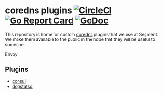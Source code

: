 # coredns plugins [![CircleCI](https://circleci.com/gh/segmentio/coredns-plugins.svg?style=shield)](https://circleci.com/gh/segmentio/coredns-plugins) [![Go Report Card](https://goreportcard.com/badge/github.com/segmentio/coredns-plugins)](https://goreportcard.com/report/github.com/segmentio/coredns-plugins) [![GoDoc](https://godoc.org/github.com/segmentio/coredns-plugins?status.svg)](https://godoc.org/github.com/segmentio/coredns-plugins)

This repository is home for custom [coredns](https://github.com/coredns/coredns)
plugins that we use at Segment. We make them available to the public in the hope
that they will be useful to someone.

Envoy!

## Plugins

- [consul](https://github.com/segmentio/coredns-plugins/blob/master/consul)
- [dogstatsd](https://github.com/segmentio/coredns-plugins/blob/master/dogstatsd)
